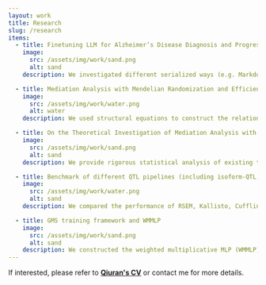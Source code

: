 ```yaml
---
layout: work
title: Research
slug: /research
items:
  - title: Finetuning LLM for Alzheimer’s Disease Diagnosis and Progression Prediction
    image:
      src: /assets/img/work/sand.png
      alt: sand
    description: We investigated different serialized ways (e.g. Markdown, plain text, feature-wise, and visit-wise) for longitudinal tabular data from ADNI and HABS-HD as LLM inputs and finetuned Llama 3 and Llama 3.1 tailored to Alzheimer’s disease outcomes prediction. We are working on developing a statistical metric to construct an alpha-level confidence set to characterize the variable importance under the LLM context.

  - title: Mediation Analysis with Mendelian Randomization and Efficient Multiple GWAS Integration
    image:
      src: /assets/img/work/water.png
      alt: water
    description: We used structural equations to construct the relationship between mediator, exposure, and outcome effect based on the causal diagram. A three-step procedure was designed for conducting mediation analysis with integrated multiple GWAS using joint rerandomization and Rao-blackwellization to eliminate the **measurement error bias**, **the winner's curse**, **the loser's curse**, and **the imperfect IV selection issue**. See <a href="https://arxiv.org/abs/2312.10563"> preprint </a>, links to <a href="https://github.com/LQRrrrr/MAGIC"> code </a> and <a href="https://github.com/LQRrrrr/MR.Rerand"> package </a>.

  - title: On the Theoretical Investigation of Mediation Analysis with Mendelian Randomization and Summary Data
    image:
      src: /assets/img/work/sand.png
      alt: sand
    description: We provide rigorous statistical analysis of existing two popular frameworks for conducting mediation analysis with Mendelian Randomization. See <a href="https://drive.google.com/file/d/1kk7PRwMGYdazYJ7uE_MpJzFosRn3mWxi/view">preprint</a>.

  - title: Benchmark of different QTL pipelines (including isoform-QTL, eQTL, and splicing-QTL)
    image:
      src: /assets/img/work/water.png
      alt: sand
    description: We compared the performance of RSEM, Kallisto, Cufflinks, Salmon + FastQTL, eQTL, and Leafcutter on the simulated dataset. We empirically demonstrated isoform-QTL pipelines outperform all others. Among all isoform-QTL pipelines, Cufflinks has the best performance in terms of power and false discovery rate. See <a href="https://drive.google.com/file/d/1CQuQivzTD9LEZt5vPYFq9fZhVUDJVb_6/view?usp=sharing">slides</a> (preparing Manuscript).

  - title: GMS training framework and WMMLP
    image:
      src: /assets/img/work/sand.png
      alt: sand
    description: We constructed the weighted multiplicative MLP (WMMLP) in PyTorch based on Taylor expansion of M estimators and used neural networks to solve M-estimation problem under the bootstrap and cross validation context. See <a href="https://drive.google.com/file/d/1hN_bLWVfeioHlpYY2CtSDO2_Hv24f_6w/view?usp=sharing">final summer research report</a>.
---
```


If interested, please refer to <strong><a href="https://drive.google.com/file/d/1YCf2JEATVFkbi0evi93oLjf6YHmA1z-q/view?usp=sharing" target="_blank">Qiuran's CV</a></strong> or contact me for more details.
<br />
<br />
